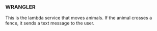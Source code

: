 ### WRANGLER ###

This is the lambda service that moves animals.
If the animal crosses a fence, it sends a text message to the user.
